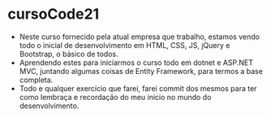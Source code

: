# cursoCode21

- Neste curso fornecido pela atual empresa que trabalho, estamos vendo todo o inicial de desenvolvimento em HTML, CSS, JS, jQuery e Bootstrap, o
básico de todos.
- Aprendendo estes para iniciarmos o curso todo em dotnet e ASP.NET MVC, juntando algumas coisas de Entity Framework, para termos a base completa.
- Todo e qualquer exercício que farei, farei commit dos mesmos para ter como lembraça e recordação do meu inicio no mundo do desenvolvimento.
